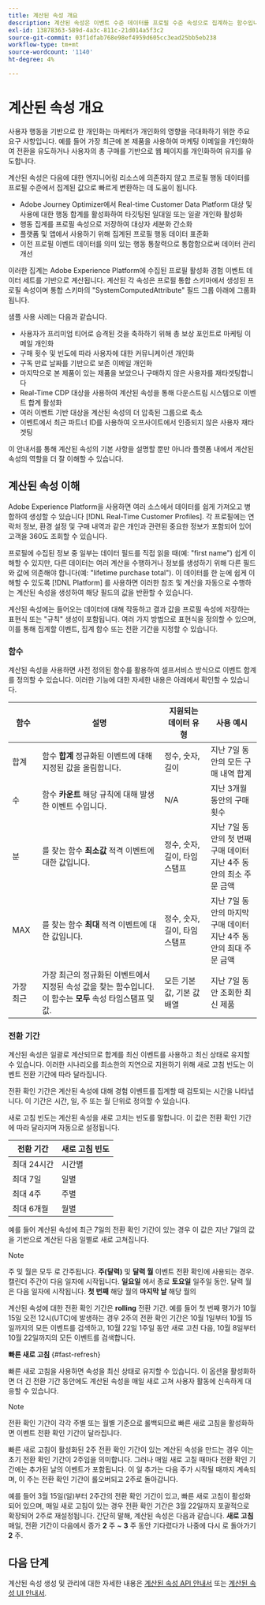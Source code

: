 ```yaml
---
title: 계산된 속성 개요
description: 계산된 속성은 이벤트 수준 데이터를 프로필 수준 속성으로 집계하는 함수입니다. 이러한 함수는 세그먼테이션, 활성화 및 개인화에서 사용할 수 있도록 자동으로 계산됩니다.
exl-id: 13878363-589d-4a3c-811c-21d014a5f3c2
source-git-commit: 03f1dfab768e98ef4959d605cc3ead25bb5eb238
workflow-type: tm+mt
source-wordcount: '1140'
ht-degree: 4%

---
```


# 계산된 속성 개요

사용자 행동을 기반으로 한 개인화는 마케터가 개인화의 영향을 극대화하기 위한 주요 요구 사항입니다. 예를 들어 가장 최근에 본 제품을 사용하여 마케팅 이메일을 개인화하여 전환을 유도하거나 사용자의 총 구매를 기반으로 웹 페이지를 개인화하여 유지를 유도합니다.

계산된 속성은 다음에 대한 엔지니어링 리소스에 의존하지 않고 프로필 행동 데이터를 프로필 수준에서 집계된 값으로 빠르게 변환하는 데 도움이 됩니다.

- Adobe Journey Optimizer에서 Real-time Customer Data Platform 대상 및 사용에 대한 행동 합계를 활성화하여 타깃팅된 일대일 또는 일괄 개인화 활성화
- 행동 집계를 프로필 속성으로 저장하여 대상자 세분화 간소화
- 플랫폼 및 앱에서 사용하기 위해 집계된 프로필 행동 데이터 표준화
- 이전 프로필 이벤트 데이터를 의미 있는 행동 통찰력으로 통합함으로써 데이터 관리 개선

이러한 집계는 Adobe Experience Platform에 수집된 프로필 활성화 경험 이벤트 데이터 세트를 기반으로 계산됩니다. 계산된 각 속성은 프로필 통합 스키마에서 생성된 프로필 속성이며 통합 스키마의 &quot;SystemComputedAttribute&quot; 필드 그룹 아래에 그룹화됩니다.

샘플 사용 사례는 다음과 같습니다.

- 사용자가 프리미엄 티어로 승격된 것을 축하하기 위해 총 보상 포인트로 마케팅 이메일 개인화
- 구매 횟수 및 빈도에 따라 사용자에 대한 커뮤니케이션 개인화
- 구독 만료 날짜를 기반으로 보존 이메일 개인화
- 마지막으로 본 제품이 있는 제품을 보았으나 구매하지 않은 사용자를 재타겟팅합니다
- Real-Time CDP 대상을 사용하여 계산된 속성을 통해 다운스트림 시스템으로 이벤트 합계 활성화
- 여러 이벤트 기반 대상을 계산된 속성의 더 압축된 그룹으로 축소
- 이벤트에서 최근 파트너 ID를 사용하여 오프사이트에서 인증되지 않은 사용자 재타겟팅

이 안내서를 통해 계산된 속성의 기본 사항을 설명할 뿐만 아니라 플랫폼 내에서 계산된 속성의 역할을 더 잘 이해할 수 있습니다.

## 계산된 속성 이해

Adobe Experience Platform을 사용하면 여러 소스에서 데이터를 쉽게 가져오고 병합하여 생성할 수 있습니다 [!DNL Real-Time Customer Profiles]. 각 프로필에는 연락처 정보, 환경 설정 및 구매 내역과 같은 개인과 관련된 중요한 정보가 포함되어 있어 고객을 360도 조회할 수 있습니다.

프로필에 수집된 정보 중 일부는 데이터 필드를 직접 읽을 때(예: &quot;first name&quot;) 쉽게 이해할 수 있지만, 다른 데이터는 여러 계산을 수행하거나 정보를 생성하기 위해 다른 필드와 값에 의존해야 합니다(예: &quot;lifetime purchase total&quot;). 이 데이터를 한 눈에 쉽게 이해할 수 있도록 [!DNL Platform] 를 사용하면 이러한 참조 및 계산을 자동으로 수행하는 계산된 속성을 생성하여 해당 필드의 값을 반환할 수 있습니다.

계산된 속성에는 들어오는 데이터에 대해 작동하고 결과 값을 프로필 속성에 저장하는 표현식 또는 &quot;규칙&quot; 생성이 포함됩니다. 여러 가지 방법으로 표현식을 정의할 수 있으며, 이를 통해 집계할 이벤트, 집계 함수 또는 전환 기간을 지정할 수 있습니다.

### 함수

계산된 속성을 사용하면 사전 정의된 함수를 활용하여 셀프서비스 방식으로 이벤트 합계를 정의할 수 있습니다. 이러한 기능에 대한 자세한 내용은 아래에서 확인할 수 있습니다.

| 함수 | 설명 | 지원되는 데이터 유형 | 사용 예시 |
| -------- | ----------- | -------------------- | ------------- |
| 합계 | 함수 **합계** 정규화된 이벤트에 대해 지정된 값을 올림합니다. | 정수, 숫자, 길이 | 지난 7일 동안의 모든 구매 내역 합계 |
| 수 | 함수 **카운트** 해당 규칙에 대해 발생한 이벤트 수입니다. | N/A | 지난 3개월 동안의 구매 횟수 |
| 분 | 를 찾는 함수 **최소값** 적격 이벤트에 대한 값입니다. | 정수, 숫자, 길이, 타임스탬프 | 지난 7일 동안의 첫 번째 구매 데이터<br/>지난 4주 동안의 최소 주문 금액 |
| MAX | 를 찾는 함수 **최대** 적격 이벤트에 대한 값입니다. | 정수, 숫자, 길이, 타임스탬프 | 지난 7일 동안의 마지막 구매 데이터<br/>지난 4주 동안의 최대 주문 금액 |
| 가장 최근 | 가장 최근의 정규화된 이벤트에서 지정된 속성 값을 찾는 함수입니다. 이 함수는 **모두** 속성 타임스탬프 및 값. | 모든 기본 값, 기본 값 배열 | 지난 7일 동안 조회한 최신 제품 |

### 전환 기간

계산된 속성은 일괄로 계산되므로 합계를 최신 이벤트를 사용하고 최신 상태로 유지할 수 있습니다. 이러한 시나리오를 최소한의 지연으로 지원하기 위해 새로 고침 빈도는 이벤트 전환 기간에 따라 달라집니다.

전환 확인 기간은 계산된 속성에 대해 경험 이벤트를 집계할 때 검토되는 시간을 나타냅니다. 이 기간은 시간, 일, 주 또는 월 단위로 정의할 수 있습니다.

새로 고침 빈도는 계산된 속성을 새로 고치는 빈도를 말합니다. 이 값은 전환 확인 기간에 따라 달라지며 자동으로 설정됩니다.

| 전환 기간 | 새로 고침 빈도 |
| --------------- | ----------------- |
| 최대 24시간 | 시간별 |
| 최대 7일 | 일별 |
| 최대 4주 | 주별 |
| 최대 6개월 | 월별 |

예를 들어 계산된 속성에 최근 7일의 전환 확인 기간이 있는 경우 이 값은 지난 7일의 값을 기반으로 계산된 다음 일별로 새로 고쳐집니다.

>[!NOTE]
>
>주 및 월은 모두 로 간주됩니다. **주(달력)** 및 **달력 월** 이벤트 전환 확인에 사용되는 경우. 캘린더 주간이 다음 일자에 시작됩니다. **일요일** 에서 종료 **토요일** 일주일 동안. 달력 월은 다음 일자에 시작됩니다. **첫 번째** 해당 월의 **마지막 날** 해당 월의

계산된 속성에 대한 전환 확인 기간은 **rolling** 전환 기간. 예를 들어 첫 번째 평가가 10월 15일 오전 12시(UTC)에 발생하는 경우 2주의 전환 확인 기간은 10월 1일부터 10월 15일까지의 모든 이벤트를 검색하고, 10월 22일 1주일 동안 새로 고친 다음, 10월 8일부터 10월 22일까지의 모든 이벤트를 검색합니다.

**빠른 새로 고침** {#fast-refresh}

빠른 새로 고침을 사용하면 속성을 최신 상태로 유지할 수 있습니다. 이 옵션을 활성화하면 더 긴 전환 기간 동안에도 계산된 속성을 매일 새로 고쳐 사용자 활동에 신속하게 대응할 수 있습니다.

>[!NOTE]
>
>전환 확인 기간이 각각 주별 또는 월별 기준으로 롤백되므로 빠른 새로 고침을 활성화하면 이벤트 전환 확인 기간이 달라집니다.
>
>빠른 새로 고침이 활성화된 2주 전환 확인 기간이 있는 계산된 속성을 만드는 경우 이는 초기 전환 확인 기간이 2주임을 의미합니다. 그러나 매일 새로 고칠 때마다 전환 확인 기간에는 추가된 날의 이벤트가 포함됩니다. 이 일 추가는 다음 주가 시작될 때까지 계속되며, 이 주는 전환 확인 기간이 롤오버되고 2주로 돌아갑니다.
>
>예를 들어 3월 15일(일)부터 2주간의 전환 확인 기간이 있고, 빠른 새로 고침이 활성화되어 있으며, 매일 새로 고침이 있는 경우 전환 확인 기간은 3월 22일까지 포괄적으로 확장되어 2주로 재설정됩니다. 간단히 말해, 계산된 속성은 다음과 같습니다. **새로 고침** 매일, 전환 기간이 다음에서 증가 **2** 주 ~ **3** 주 동안 기다렸다가 나중에 다시 로 돌아가기 **2** 주.

## 다음 단계

계산된 속성 생성 및 관리에 대한 자세한 내용은 [계산된 속성 API 안내서](./api.md) 또는 [계산된 속성 UI 안내서](./ui.md).
